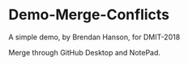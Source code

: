 # Demo-Merge-Conflicts

A simple demo, by Brendan Hanson, for DMIT-2018

Merge through GitHub Desktop and NotePad.
